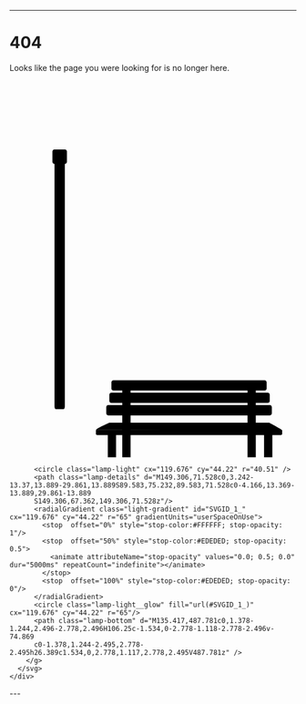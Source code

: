 ---
<html>
<style>
@import url('https://fonts.googleapis.com/css?family=Fira+Sans')
/*Variables*/
$background_color: #353b48
$font: "Fira Sans", sans-serif
$white: #f5f6fa
$black: #0C0E10
$gray: #202425
$blue: #446182
//Mixins
=smallscreens
    @media (max-width: 770px)
        @content
//Extends
%Ycenter
    position: absolute
    top: 50%
    transform: translateY(-50%)
//Main Layout Styles
*
    box-sizing: border-box

html, body
    margin: 0
    padding: 0
body
    font-family: $font
    color: $white
.background
    position: absolute
    top: 0
    left: 0
    width: 100%
    height: 100%
    background: linear-gradient($black, $blue)
    .ground
        position: absolute
        bottom: 0
        width: 100%
        height: 25vh
        background: $black
        +smallscreens
            height: 0vh

.container
    position: relative
    margin: 0 auto
    width: 85%
    height: 100vh
    padding-bottom: 25vh
    display: flex
    flex-direction: row
    justify-content: space-around
    +smallscreens
        flex-direction: column
        padding-bottom: 0vh
.left-section, .right-section
    position: relative
//Left Section Styles
.left-section
    width: 40%
    +smallscreens
        width: 100%
        height: 40%
        position: absolute
        top: 0
    .inner-content
        @extend %Ycenter
        +smallscreens
            position: relative
            padding: 1rem 0
.heading
    text-align: center
    font-size: 9em
    line-height: 1.3em
    margin: 2rem 0 0.5rem 0
    padding: 0
    text-shadow: 0 0 1rem #fefefe
    +smallscreens
        font-size: 7em
        line-height: 1.15
        margin: 0
.subheading
    text-align: center 
    max-width: 480px
    font-size: 1.5em
    line-height: 1.15em
    padding: 0 1rem 
    margin: 0 auto
    +smallscreens
        font-size: 1.3em
        line-height: 1.15
        max-width: 100%
//Right Section Styles
.right-section
    width: 50%
    +smallscreens
        width: 100%
        height: 60%
        position: absolute
        bottom: 0
.svgimg
    position: absolute
    bottom: 0
    padding-top: 10vh
    padding-left: 1vh
    max-width: 100%
    max-height: 100%
    +smallscreens
        padding: 0
    .bench-legs
        fill: $black
    .top-bench, .bottom-bench
        stroke: $black 
        stroke-width: 1px
        fill: #5B3E2B
    .bottom-bench path:nth-child(1)
        fill: darken(#5B3E2B,7%)
    .lamp-details
        fill: $gray
    .lamp-accent
        fill: lighten($gray, 5%)
    .lamp-bottom
        fill: linear-gradient($gray, $black)
    .lamp-light
        fill: #EFEFEF
@keyframes glow
    0%
        text-shadow: 0 0 1rem #fefefe
    50% 
        text-shadow: 0 0 1.85rem #ededed
    100%
        text-shadow: 0 0 1rem #fefefe
</style>

<div class="background">
	<div class="ground"></div>
</div>
<div class="container">
	<div class="left-section">
		<div class="inner-content">
			<h1 class="heading">404</h1>
			<p class="subheading">Looks like the page you were looking for is no longer here.</p>
		</div>
	</div>
	<div class="right-section">
		<svg class="svgimg" xmlns="http://www.w3.org/2000/svg" viewBox="51.5 -15.288 385 505.565">
        <g class="bench-legs">
          <path d="M202.778,391.666h11.111v98.611h-11.111V391.666z M370.833,390.277h11.111v100h-11.111V390.277z M183.333,456.944h11.111
          v33.333h-11.111V456.944z M393.056,456.944h11.111v33.333h-11.111V456.944z" />
        </g>
        <g class="top-bench">
          <path d="M396.527,397.917c0,1.534-1.243,2.777-2.777,2.777H190.972c-1.534,0-2.778-1.243-2.778-2.777v-8.333
          c0-1.535,1.244-2.778,2.778-2.778H393.75c1.534,0,2.777,1.243,2.777,2.778V397.917z M400.694,414.583
          c0,1.534-1.243,2.778-2.777,2.778H188.194c-1.534,0-2.778-1.244-2.778-2.778v-8.333c0-1.534,1.244-2.777,2.778-2.777h209.723
          c1.534,0,2.777,1.243,2.777,2.777V414.583z M403.473,431.25c0,1.534-1.244,2.777-2.778,2.777H184.028
          c-1.534,0-2.778-1.243-2.778-2.777v-8.333c0-1.534,1.244-2.778,2.778-2.778h216.667c1.534,0,2.778,1.244,2.778,2.778V431.25z"
          />
        </g>
        <g class="bottom-bench">
          <path d="M417.361,459.027c0,0.769-1.244,1.39-2.778,1.39H170.139c-1.533,0-2.777-0.621-2.777-1.39v-4.86
          c0-0.769,1.244-0.694,2.777-0.694h244.444c1.534,0,2.778-0.074,2.778,0.694V459.027z" />
          <path d="M185.417,443.75H400c0,0,18.143,9.721,17.361,10.417l-250-0.696C167.303,451.65,185.417,443.75,185.417,443.75z" />
        </g>
        <g id="lamp">
          <path class="lamp-details" d="M125.694,421.997c0,1.257-0.73,3.697-1.633,3.697H113.44c-0.903,0-1.633-2.44-1.633-3.697V84.917
          c0-1.257,0.73-2.278,1.633-2.278h10.621c0.903,0,1.633,1.02,1.633,2.278V421.997z"
          />
          <path class="lamp-accent" d="M128.472,93.75c0,1.534-1.244,2.778-2.778,2.778h-13.889c-1.534,0-2.778-1.244-2.778-2.778V79.861
          c0-1.534,1.244-2.778,2.778-2.778h13.889c1.534,0,2.778,1.244,2.778,2.778V93.75z" />
          
          <circle class="lamp-light" cx="119.676" cy="44.22" r="40.51" />
          <path class="lamp-details" d="M149.306,71.528c0,3.242-13.37,13.889-29.861,13.889S89.583,75.232,89.583,71.528c0-4.166,13.369-13.889,29.861-13.889
          S149.306,67.362,149.306,71.528z"/>
          <radialGradient class="light-gradient" id="SVGID_1_" cx="119.676" cy="44.22" r="65" gradientUnits="userSpaceOnUse">
            <stop  offset="0%" style="stop-color:#FFFFFF; stop-opacity: 1"/>
            <stop  offset="50%" style="stop-color:#EDEDED; stop-opacity: 0.5">
              <animate attributeName="stop-opacity" values="0.0; 0.5; 0.0" dur="5000ms" repeatCount="indefinite"></animate>
            </stop>
            <stop  offset="100%" style="stop-color:#EDEDED; stop-opacity: 0"/>
          </radialGradient>
          <circle class="lamp-light__glow" fill="url(#SVGID_1_)" cx="119.676" cy="44.22" r="65"/>
          <path class="lamp-bottom" d="M135.417,487.781c0,1.378-1.244,2.496-2.778,2.496H106.25c-1.534,0-2.778-1.118-2.778-2.496v-74.869
          c0-1.378,1.244-2.495,2.778-2.495h26.389c1.534,0,2.778,1.117,2.778,2.495V487.781z" />
        </g>
      </svg>
	</div>
</div>
	</html>
	---
